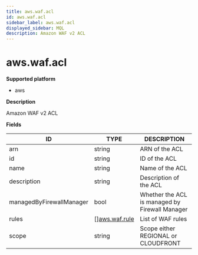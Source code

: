 ```yaml
---
title: aws.waf.acl
id: aws.waf.acl
sidebar_label: aws.waf.acl
displayed_sidebar: MQL
description: Amazon WAF v2 ACL
---
```


# aws.waf.acl

**Supported platform**

- aws

**Description**

Amazon WAF v2 ACL

**Fields**

| ID                       | TYPE                                      | DESCRIPTION                                    |
| ------------------------ | ----------------------------------------- | ---------------------------------------------- |
| arn                      | string                                    | ARN of the ACL                                 |
| id                       | string                                    | ID of the ACL                                  |
| name                     | string                                    | Name of the ACL                                |
| description              | string                                    | Description of the ACL                         |
| managedByFirewallManager | bool                                      | Whether the ACL is managed by Firewall Manager |
| rules                    | &#91;&#93;[aws.waf.rule](aws.waf.rule.md) | List of WAF rules                              |
| scope                    | string                                    | Scope either REGIONAL or CLOUDFRONT            |

